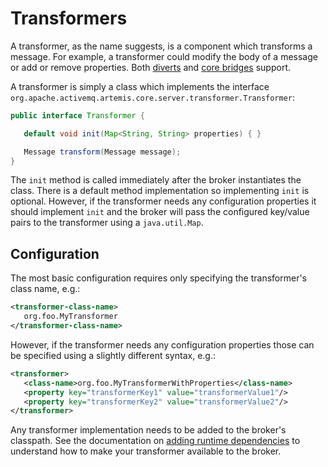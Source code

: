 # Transformers

A transformer, as the name suggests, is a component which transforms a message.
For example, a transformer could modify the body of a message or add or remove
properties. Both [diverts](diverts.md) and [core bridges](core-bridges.md)
support.

A transformer is simply a class which implements the interface
`org.apache.activemq.artemis.core.server.transformer.Transformer`:

```java
public interface Transformer {

   default void init(Map<String, String> properties) { }

   Message transform(Message message);
}
```

The `init` method is called immediately after the broker instantiates the class.
There is a default method implementation so implementing `init` is optional.
However, if the transformer needs any configuration properties it should
implement `init` and the broker will pass the configured key/value pairs to the
transformer using a `java.util.Map`.

## Configuration

The most basic configuration requires only specifying the transformer's class
name, e.g.:

```xml
<transformer-class-name>
   org.foo.MyTransformer
</transformer-class-name>
```

However, if the transformer needs any configuration properties those can be
specified using a slightly different syntax, e.g.:

```xml
<transformer>
   <class-name>org.foo.MyTransformerWithProperties</class-name>
   <property key="transformerKey1" value="transformerValue1"/>
   <property key="transformerKey2" value="transformerValue2"/>
</transformer>
```

Any transformer implementation needs to be added to the broker's classpath. See
the documentation on [adding runtime dependencies](using-server.md#adding-runtime-dependencies)
to understand how to make your transformer available to the broker.
